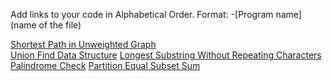 Add links to your code in Alphabetical Order.
Format: -[Program name](name of the file)

[Shortest Path in Unweighted Graph](shortest_path_unweighted.py)  
[Union Find Data Structure](ufds.py)
[Longest Substring Without Repeating Characters](lengthOfLongestSubstring.py)
[Palindrome Check](palindrome_check.py)
[Partition Equal Subset Sum](Partition_equal_subset_sum.py)